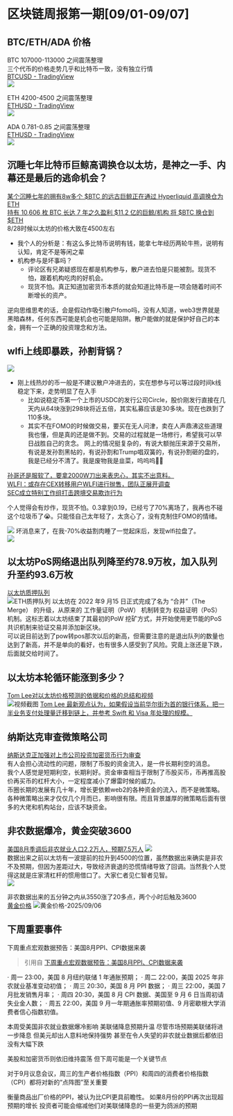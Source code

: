 # 区块链周报第一期[09/01-09/07]
## BTC/ETH/ADA 价格
BTC 107000-113000 之间震荡整理  
三个代币的价格走势几乎和比特币一致，没有独立行情  
[BTCUSD - TradingView](https://cn.tradingview.com/chart/YXZixbKv/?symbol=BTC)  
![](/imgs/web3/blockchain-weekly-report/btc-0901-0907.png)  

ETH 4200-4500 之间震荡整理  
[ETHUSD - TradingView](https://cn.tradingview.com/chart/YXZixbKv/?symbol=BTC)  
![](/imgs/web3/blockchain-weekly-report/eth-0901-0907.png)  

ADA 0.781-0.85 之间震荡整理  
[ETHUSD - TradingView](https://cn.tradingview.com/chart/YXZixbKv/?symbol=BTC)  
![](/imgs/web3/blockchain-weekly-report/ada-0901-0907.png)  


## 沉睡七年比特币巨鲸高调换仓以太坊，是神之一手、内幕还是最后的逃命机会？
[某个沉睡七年的拥有8w多个 $BTC 的远古巨鲸正在通过 Hyperliquid 高调换仓为 ETH](https://x.com/ai_9684xtpa/status/1958864516596510935)  
[持有 10,606 枚 BTC 长达 7 年之久盈利 $11.2 亿的巨鲸/机构 将 $BTC 换仓到 $ETH](https://x.com/EmberCN/status/1958684547929067686)  
8/28时候以太坊的价格大致在4500左右
- 我个人的分析是：有这么多比特币说明有钱，能拿七年经历两轮牛熊，说明有认知，肯定不是等闲之辈
- 机构参与是坏事吗？
  - 评论区有兄弟疑惑现在都是机构参与，散户进去怕是只能被割。现货不怕，跟着机构吃肉的好机会。
  - 现货不怕。真正知道加密货币本质的就会知道比特币是一项会随着时间不断增长的资产。

逆向思维思考的话，会是假动作吸引散户fomo吗，没有人知道，web3世界就是黑暗森林，任何东西可能是机会也可能是陷阱。散户能做的就是保护好自己的本金，拥有一个正确的投资理念和方法。
## wlfi上线即暴跌，孙割背锅？
![](/imgs/web3/blockchain-weekly-report/wlfi-price-k.png)
- 刚上线热炒的币一般是不建议散户冲进去的，实在想参与可以等过段时间k线稳定下来，走势明显了在入手  
  - 比如说稳定币第一个上市的USDC的发行公司Circle，股价刚发行直接在几天内从64块涨到298块将近五倍，其实私募应该是30多块。现在也跌到了110多块。
  - 其实不在FOMO的时候做交易，要买在无人问津，卖在人声鼎沸这些道理我也懂，但是真的还是做不到。交易的过程就是一场修行，希望我可以早日战胜自己的贪念。
网上的情况挺复杂的，有说大额抛压来源于交易所，有说是发孙割黑帖的，有说孙割和Trump唱双簧的，有说孙割砸的盘的，我是已经分不清了。我是废物我是韭菜，呜呜呜🥹😭

[孙哥还是服软了，要拿2000W刀出来表忠心，其实不出意料。](https://x.com/BroLeonAus/status/1963975256223436863)  
[WLFI：或存在CEX转移用户WLFI进行抛售，团队正展开调查](https://www.theblockbeats.info/flash/311072)  
[SEC成立特别工作组打击跨境交易欺诈行为](https://www.theblockbeats.info/flash/311081)  

个人觉得会有炒作，现货不怕。0.3拿到0.19，已经亏了70%离场了，我再也不碰这个垃圾币了😭。只能怪自己太年轻了，太贪心了，没有克制住FOMO的情绪。

![](/imgs/web3/blockchain-weekly-report/my-wlfi.png)
坏消息来了，在我-70%收益割肉睡了一觉起床后，发现wlfi拉盘了。  
![](/imgs/web3/blockchain-weekly-report/my-wlfi-1.png)
## 以太坊PoS网络退出队列降至约78.9万枚，加入队列升至约93.6万枚
[以太坊质押队列](https://www.validatorqueue.com/)  
![ETH质押队列](/imgs/web3/blockchain-weekly-report/ETH-valid-queue.png)
以太坊在 2022 年9 月15 日正式完成了名为 “合并”（The Merge） 的升级，从原来的 工作量证明（PoW） 机制转变为 权益证明（PoS） 机制。这标志着以太坊结束了其最初的PoW 挖矿方式，并开始使用更节能的PoS 共识机制来验证交易并添加新区块。  
可以说目前达到了pow转pos那次以后的新高，但需要注意的是退出队列的数量也达到了新高，并不是单向的看好，也有很多人感受到了风险。究竟上涨还是下跌，后面就交给时间了。
## 以太坊本轮循环能涨到多少？
[Tom Lee对以太坊价格预测的依据和价格的总结和视频](https://x.com/web3annie/status/1963064517786796485)  
![视频截图](/imgs/web3/blockchain-weekly-report/ETH-top-74790.png)
[Tom Lee 最新观点认为，如果假设当前华尔街为首的银行体系，把一半业务支付处理量迁移到链上，并参考 Swift 和 Visa 年处理的规模。](https://x.com/_FORAB/status/1963143517661983040)  
## 纳斯达克审查微策略公司
[纳斯达克正加强对上市公司投资加密货币行为审查](https://www.theblockbeats.info/flash/310781)  
有人会担心流动性的问题，限制了币股的资金流入，是一件长期利空的消息。  
我个人感觉是短期利空，长期利好。资金审查相当于限制了币股买币，币再推高股价再买币的杠杆大小，一定程度减小了爆雷时候的威力。  
币圈长期的发展有几十年，增长更依赖web2的各种资金的流入，而不是微策略。各种微策略出来才仅仅几个月而已，影响很有限。而且背景雄厚的微策略后面有很多的大佬和机构站台，应该不缺资金。
## 非农数据爆冷，黄金突破3600
[美国8月季调后非农就业人口2.2万人，预期7.5万人](https://www.theblockbeats.info/flash/310953)
![](/imgs/web3/blockchain-weekly-report/feinong-09-05.png)  
数据出来之前以太坊有一波提前的拉升到4500的位置，虽然数据出来确实是非农不及预期，但因为差距过大，导致经济衰退的恐慌情绪导致了回调。当然我个人觉得这就是庄家清杠杆的惯用借口了。大家仁者见仁智者见智。  
![](/imgs/web3/blockchain-weekly-report/eth-09-05.png)

非农数据出来的五分钟之内从3550涨了20多点，两个小时后触及3600  
[黄金价格](https://cn.tradingview.com/symbols/XAUUSD/)
![黄金价格-2025/09/06](/imgs/web3/blockchain-weekly-report/xau-3600.png)  

## 下周重要事件
下周重点宏观数据预告：美国8月PPI、CPI数据来袭
> 引用自 [下周重点宏观数据预告：美国8月PPI、CPI数据来袭](https://x.com/DrHashClub/status/1964278048569905303)

· 周一 23:00，美国 8 月纽约联储 1 年通胀预期；
· 周二 22:00，美国 2025 年非农就业基准变动初值；
· 周三 20:30，美国 8 月 PPI 数据；
· 周三 22:00，美国 7 月批发销售月率；
· 周四 20:30，美国 8 月 CPI 数据、美国至 9 月 6 日当周初请失业金人数；
· 周五 22:00，美国 9 月一年期通胀率预期初值、9 月密歇根大学消费者信心指数初值。

本周受美国非农就业数据爆冷影响
美联储降息预期升温
尽管市场预期美联储将进一步降息
但美元却出人意料地保持强势
甚至在令人失望的非农就业数据后都依旧没有大幅下跌

美股和加密货币则依旧维持震荡
但下周可能是一个关键节点


对于9月议息会议，周三的生产者价格指数（PPI）和周四的消费者价格指数（CPI）都将对新的“点阵图”至关重要

衡量商品出厂价格的PPI，被认为比CPI更具前瞻性。
如果8月份的PPI再次出现超预期的增长
投资者可能会缩减他们对美联储降息的一些更为鸽派的预期
